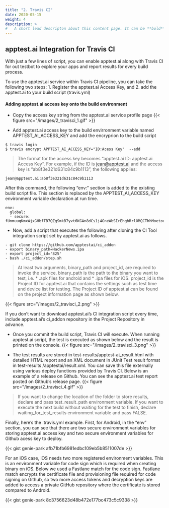 ```yaml
---
title: "2. Travis CI"
date: 2020-05-15
weight: 4
description: >
#   A short lead descripton about this content page. It can be **bold** or _italic_ and can be split over multiple paragraphs.
---
```


## apptest.ai Integration for Travis CI

With just a few lines of script, you can enable apptest.ai along with Travis CI for out testbot to explore your apps and report results for every build process.

To use the apptest.ai service within Travis CI pipeline, you can take the following two steps: 1. Register the apptest.ai Access Key, and 2. add the apptest.ai to your build script (travis.yml)

#### Adding apptest.ai access key onto the build environment

- Copy the access key string from the apptest.ai service profile page
{{< figure src="/images/2_travisci_1.gif" >}}


- Add apptest.ai access key to the build envirronment variable named APPTEST_AI_ACCESS_KEY and add the encryprion to the build script

```
$ travis login
$ travis encrypt APPTEST_AI_ACCESS_KEY="ID:Acess Key"  --add
```

> The format for the access key becomes “apptest.ai ID: apptest.ai Access Key“. For example, if the ID is jean@apptest.ai and the access key is “ab8f3e321d631c84c9b1113”, the following applies:

```
jean@apptest.ai:ab8f3e321d631c84c9b1113
```

After this command, the following “env:” section is added to the existing build script file. This section is replaced by the APPTEST_AI_ACCESS_KEY environment variable declaration at run time.

```
env:
  global:
  - secure: fUnmuuqKmxWjxGHbfTB7QZgSmkB7yvt6KGAn8dCs1j4GneWbSIrEhghRrlOMQCThhMoetou4H+NaWeTXRRa4fpoCGm1U51RbD+J4DrbKWj3MzRupzByEAsaWhmvCaYVgCOlkYgaApcvujIrpw1rUTQVio8+WoYIXgXx3B
```

- Now, add a script that executes the following after cloning the CI Tool integration script set by apptest.ai as follows.

```
- git clone https://github.com/apptestai/ci_addon
- export binary_path=HackerNews.ipa
- export project_id='825'
- bash ./ci_addon/step.sh
```

> At least two arguments, binary_path and project_id, are required to invoke the service. binary_path is the path to the binary you want to test, i.e. * .apk files for android and * .ipa files for iOS. project_id is the Project ID for apptest.ai that contains the settings such as test time and device list for testing. The Project ID of apptest.ai can be found on the project information page as shown below.
> 
{{< figure src="/images/2_travisci_2.png" >}}



If you don’t want to download apptest.ai’s CI integration script every time, include apptest.ai’s ci_addon repository in the Project Repository in advance.

- Once you commit the build script, Travis CI will execute. When running apptest.ai script, the test is executed as shown below and the result is printed on the console.
{{< figure src="/images/2_travisci_3.png" >}}


- The test results are stored in test-results/apptest-ai_result.html with detailed HTML report and an XML document in JUnit Test result format in test-results /apptestai/result.xml. You can save this file externally using various deploy functions provided by Travis CI. Below is an example of a release on Github. You can see the apptest.ai test report posted on Github’s release page.
{{< figure src="/images/2_travisci_4.gif" >}}


> If you want to change the location of the folder to store results, declare and pass test_result_path environment variable. If you want to execute the next build without waiting for the test to finish, declare waiting_for_test_results environment variable and pass FALSE.


Finally, here’s the .travis.yml example. First, for Android, in the “env” section, you can see that there are two secure environment variables for storing apptest.ai access key and two secure environment variables for Github acess key to deploy.

{{< gist genie-park afb71bfb6981edbc109eb5b8511007de >}}



For an iOS case, iOS needs two more registered environment variables. This is an environment variable for code sign which is required when creating binary on iOS. Below we used a Fastlane match for the code sign. Fastlane match encrypts the certificate file and provisioning file required for code signing on Github, so two more access tokens and decryption keys are added to access a private GitHub repository where the certificate is stored compared to Android.


{{< gist genie-park 8c3756623d48b472e177bc473c5c9338 >}}